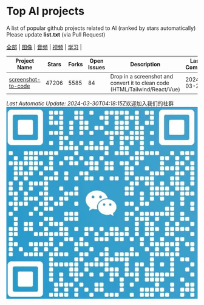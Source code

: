 # Top AI projects
A list of popular github projects related to AI (ranked by stars automatically)
Please update **list.txt** (via Pull Request)

<a href="./README.md">全部</a> |   <a href="./READMEpicture.md">图像</a> |   <a href="./READMEaudio.md">音频</a> | <a href="./READMEvideo.md">视频</a> | <a href="./READMElearn.md">学习</a> | 

| Project Name | Stars | Forks | Open Issues | Description | Last Commit |
| ------------ | ----- | ----- | ----------- | ----------- | ----------- |
| [screenshot-to-code](https://github.com/abi/screenshot-to-code) | 47206 | 5585 | 84 | Drop in a screenshot and convert it to clean code (HTML/Tailwind/React/Vue) | 2024-03-25 |

*Last Automatic Update: 2024-03-30T04:18:15Z*欢迎加入我们的社群 ![](https://raw.githubusercontent.com/mouuii/picture/master/weichat.jpg) 